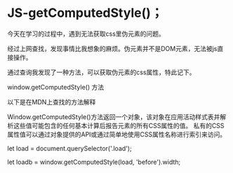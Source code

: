 # JS-getComputedStyle()；

今天在学习的过程中，遇到无法获取css里伪元素的问题。

经过上网查找，发现事情比我想象的麻烦。伪元素并不是DOM元素，无法被js直接操作。

通过查询我发现了一种方法，可以获取伪元素的css属性，特此记下。

window.getComputedStyle() 方法

以下是在MDN上查找的方法解释

Window.getComputedStyle()方法返回一个对象，该对象在应用活动样式表并解析这些值可能包含的任何基本计算后报告元素的所有CSS属性的值。 私有的CSS属性值可以通过对象提供的API或通过简单地使用CSS属性名称进行索引来访问。
   
 let load = document.querySelector('.load');
    
let loadb = window.getComputedStyle(load, 'before').width;
